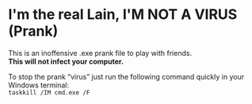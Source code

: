 # I'm the real Lain, I'M NOT A VIRUS (Prank)  

This is an inoffensive .exe prank file to play with friends.  
**This will not infect your computer.**  
  
To stop the prank “virus” just run the following command quickly in your Windows terminal:  
```taskkill /IM cmd.exe /F```